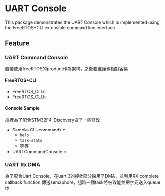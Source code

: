 # UART Console

This package demonstrates the UART Console which is implemented using the FreeRTOS+CLI extensible command line interface. 

## Feature

### UART Command Console

直接使用freeRTOS的product作為架構，之後要維護也相對容易
#### FreeRTOS+CLI
- FreeRTOS_CLI.c
- FreeRTOS_CLI.h
#### Console Sample
這裡為了配合STM32F4-Discovery做了一些修改
- Sample-CLI-commands.c
	- `help`
	- `task-stats` 
	- 等等
- UARTCommandConsole.c
	

### UART Rx DMA

為了配合Uart Console，在uart 3的接收部分採用了DMA，並利用RX complete callback function 傳送semaphore，這時一個task將被致能並把字元送入queue中